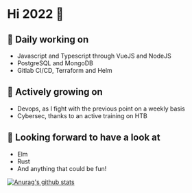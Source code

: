 # Hi 2022 :wave:

## 💼 Daily working on
- Javascript and Typescript through VueJS and NodeJS
- PostgreSQL and MongoDB
- Gitlab CI/CD, Terraform and Helm

## 🌱 Actively growing on
- Devops, as I fight with the previous point on a weekly basis
- Cybersec, thanks to an active training on HTB

## 🔭 Looking forward to have a look at
- Elm
- Rust
- And anything that could be fun!

[![Anurag's github stats](https://github-readme-stats.vercel.app/api?username=Scttpr&theme=nord)](https://github.com/anuraghazra/github-readme-stats)
